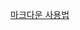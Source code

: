 [마크다운 사용법](https://gist.github.com/mjiana/4e0069db3e4928c6f7d0bed1fc428278)

<script src='https://gist.github.com/ihoneymon/652be052a0727ad59601.js'></script>
